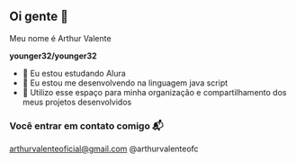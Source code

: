 ## Oi gente 👋
Meu nome é Arthur Valente

**younger32/younger32**

- 🔭 Eu estou estudando Alura 
- 🌱 Eu estou me desenvolvendo na linguagem java script
- 👯 Utilizo esse espaço para minha organização e compartilhamento dos meus projetos desenvolvidos

### Você entrar em contato comigo 📬

arthurvalenteoficial@gmail.com 
@arthurvalenteofc
